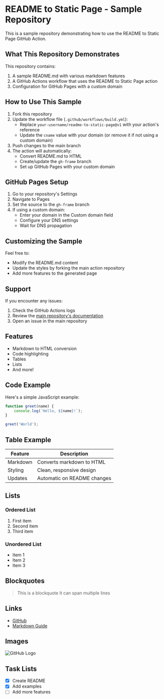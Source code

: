 # README to Static Page - Sample Repository

This is a sample repository demonstrating how to use the README to Static Page GitHub Action.

## What This Repository Demonstrates

This repository contains:
1. A sample README.md with various markdown features
2. A GitHub Actions workflow that uses the README to Static Page action
3. Configuration for GitHub Pages with a custom domain

## How to Use This Sample

1. Fork this repository
2. Update the workflow file (`.github/workflows/build.yml`):
   - Replace `your-username/readme-to-static-page@v1` with your action's reference
   - Update the `cname` value with your domain (or remove it if not using a custom domain)
3. Push changes to the main branch
4. The action will automatically:
   - Convert README.md to HTML
   - Create/update the `gh-frame` branch
   - Set up GitHub Pages with your custom domain

## GitHub Pages Setup

1. Go to your repository's Settings
2. Navigate to Pages
3. Set the source to the `gh-frame` branch
4. If using a custom domain:
   - Enter your domain in the Custom domain field
   - Configure your DNS settings
   - Wait for DNS propagation

## Customizing the Sample

Feel free to:
- Modify the README.md content
- Update the styles by forking the main action repository
- Add more features to the generated page

## Support

If you encounter any issues:
1. Check the GitHub Actions logs
2. Review the [main repository's documentation](https://github.com/your-username/readme-to-static-page)
3. Open an issue in the main repository

## Features

- Markdown to HTML conversion
- Code highlighting
- Tables
- Lists
- And more!

## Code Example

Here's a simple JavaScript example:

```javascript
function greet(name) {
    console.log(`Hello, ${name}!`);
}

greet('World');
```

## Table Example

| Feature | Description |
|---------|-------------|
| Markdown | Converts markdown to HTML |
| Styling | Clean, responsive design |
| Updates | Automatic on README changes |

## Lists

### Ordered List
1. First item
2. Second item
3. Third item

### Unordered List
- Item 1
- Item 2
- Item 3

## Blockquotes

> This is a blockquote
> It can span multiple lines

## Links

- [GitHub](https://github.com)
- [Markdown Guide](https://www.markdownguide.org)

## Images

![GitHub Logo](https://github.githubassets.com/images/modules/logos_page/GitHub-Mark.png)

## Task Lists

- [x] Create README
- [x] Add examples
- [ ] Add more features 